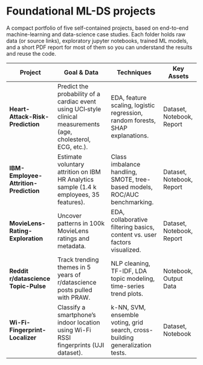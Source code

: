 # Foundational ML-DS projects

A compact portfolio of five self-contained projects, based on end-to-end machine-learning and data-science case studies. Each folder holds raw data (or source links), exploratory jupyter notebooks, trained ML models, and a short PDF report for most of them so you can understand the results and reuse the code.

| Project                               | Goal & Data                                                                                                     | Techniques                                                                    | Key Assets                                                                            |
| ------------------------------------- | --------------------------------------------------------------------------------------------------------------- | ----------------------------------------------------------------------------- | ------------------------------------------------------------------------------------- |
| **Heart-Attack-Risk-Prediction**      | Predict the probability of a cardiac event using UCI‐style clinical measurements (age, cholesterol, ECG, etc.). | EDA, feature scaling, logistic regression, random forests, SHAP explanations. | Dataset, Notebook, Report |
| **IBM-Employee-Attrition-Prediction** | Estimate voluntary attrition on IBM HR Analytics sample (1.4 k employees, 35 features).                         | Class imbalance handling, SMOTE, tree-based models, ROC/AUC benchmarking.     | Dataset, Notebook, Report |
| **MovieLens-Rating-Exploration**      | Uncover patterns in 100k MovieLens ratings and metadata.                                                       | EDA, collaborative filtering basics, content vs. user factors visualized.     | Dataset, Notebook, Report |
| **Reddit r/datascience Topic-Pulse**  | Track trending themes in 5 years of r/datascience posts pulled with PRAW.                                       | NLP cleaning, TF-IDF, LDA topic modeling, time-series trend plots.            | Notebook, Output Data |
| **Wi-Fi-Fingerprint-Localizer**       | Classify a smartphone’s indoor location using Wi-Fi RSSI fingerprints (UJI dataset).                            | k-NN, SVM, ensemble voting, grid search, cross-building generalization tests. | Dataset, Notebook |
